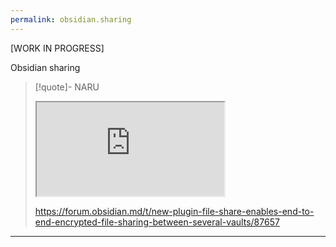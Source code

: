 ```yaml
---
permalink: obsidian.sharing
---
```


[WORK IN PROGRESS]



Obsidian sharing
>[!quote]- NARU
><iframe allowfullscreen allow="accelerometer; autoplay; clipboard-write; encrypted-media; gyroscope; picture-in-picture" src="https://forum.obsidian.md/t/new-plugin-file-share-enables-end-to-end-encrypted-file-sharing-between-several-vaults/87657" class="iframe-container iframe-generic"></iframe>
>
>https://forum.obsidian.md/t/new-plugin-file-share-enables-end-to-end-encrypted-file-sharing-between-several-vaults/87657

------
